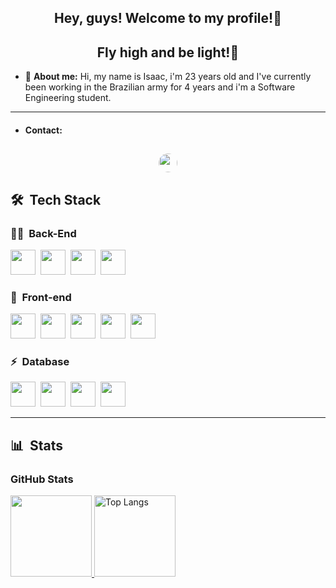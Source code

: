 <center><h2>Hey, guys! Welcome to my profile!🚀</h2></center>
<center><h2>Fly high and be light!🎈</h2></center>

 - 🙋 **About me:** Hi, my name is Isaac, i'm 23 years old and I've currently been working in the Brazilian army for 4 years and i'm a Software Engineering student.
------
- #### Contact:
[<center><img style="width: 30px; border-radius: 50px" src="https://cdn.jsdelivr.net/gh/devicons/devicon@latest/icons/linkedin/linkedin-original.svg" /></center>](https://www.linkedin.com/in/isaac-souza-4a435925a/)
------
## 🛠 &nbsp;Tech Stack

### 👩‍💻 &nbsp;Back-End


<img style="width: 40px;" src="https://cdn.jsdelivr.net/gh/devicons/devicon@latest/icons/nodejs/nodejs-plain-wordmark.svg" />&nbsp;
<img style="width: 40px;" src="https://cdn.jsdelivr.net/gh/devicons/devicon@latest/icons/typescript/typescript-original.svg" />&nbsp;
<img style="width: 40px;" src="https://cdn.jsdelivr.net/gh/devicons/devicon@latest/icons/dot-net/dot-net-original-wordmark.svg" />&nbsp;
<img style="width: 40px;" src="https://cdn.jsdelivr.net/gh/devicons/devicon@latest/icons/csharp/csharp-original.svg" />&nbsp;

### 🎨 &nbsp;Front-end


 <img style="width: 40px" src="https://cdn.jsdelivr.net/gh/devicons/devicon@latest/icons/html5/html5-original.svg" />&nbsp;
 <img style="width: 40px" src="https://cdn.jsdelivr.net/gh/devicons/devicon@latest/icons/css3/css3-original.svg" />&nbsp;
 <img style="width: 40px" src="https://cdn.jsdelivr.net/gh/devicons/devicon@latest/icons/react/react-original.svg" />&nbsp;
 <img style="width: 40px" src="https://cdn.jsdelivr.net/gh/devicons/devicon@latest/icons/angular/angular-original.svg" />&nbsp;
 <img style="width: 40px" src="https://cdn.jsdelivr.net/gh/devicons/devicon@latest/icons/bootstrap/bootstrap-original.svg" />&nbsp;

### ⚡ &nbsp;Database

<img style="width: 40px" src="https://cdn.jsdelivr.net/gh/devicons/devicon@latest/icons/mongodb/mongodb-plain-wordmark.svg" />&nbsp;
<img style="width: 40px" src="https://cdn.jsdelivr.net/gh/devicons/devicon@latest/icons/microsoftsqlserver/microsoftsqlserver-plain-wordmark.svg" />&nbsp;
<img style="width: 40px" src="https://cdn.jsdelivr.net/gh/devicons/devicon@latest/icons/mysql/mysql-original-wordmark.svg" />&nbsp;
<img style="width: 40px" src="https://cdn.jsdelivr.net/gh/devicons/devicon@latest/icons/postgresql/postgresql-plain-wordmark.svg" />&nbsp;

------
## 📊 &nbsp;Stats

<h3 align="left">GitHub Stats</h3>

<div align="left">
	<a href="https://github.com/IsaacDevBr/github-readme-stats" target = "_blank">
		<img height="130em" src="https://github-readme-stats-git-masterrstaa-rickstaa.vercel.app/api?username=IsaacDevBr&hide_title=true&show_icons=true&include_all_commits=false&count_private=true&line_height=25&hide=issues&bg_color=020114&title_color=7520FF&text_color=FFF&border_radius=3&border_color=181832&icon_color=7520FF&theme=jolly">
	</a>
	<img alt="Top Langs" height="130em" src="https://github-readme-stats-git-masterrstaa-rickstaa.vercel.app/api/top-langs/?username=IsaacDevBr&line_height=10&card_width=290&layout=compact&hide_title=false&count_private=true&langs_count=4&show_icons=true&title_color=7520FF&hide=html,css&bg_color=020114&text_color=8B8B8B&border_radius=3&border_color=181832"> 
    
<!-- <a href="https://git.io/streak-stats">
<img height="130em" src="https://streak-stats.demolab.com?user=IsaacDevBr&theme=buefy-dark&border_radius=3&date_format=M%20j%5B%2C%20Y%5D&background=020114&border=181832&ring=7520FF&stroke=181832&currStreakLabel=ED00F2&sideLabels=FCFCFC&currStreakNum=ED00F2&fire=ED00F2&sideNums=7520FF&dates=8B8B8B">
	</a> -->
</div>
